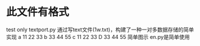 # 此文件有格式
test only
textport.py
通过写text文件(1w.txt)，构建了一种一对多数据存储的简单实现
            a        11
                     22
                     33
            b        33
                     44
                     55
            c        11
                     22
                     33
            D        33
                     44
                     55
简单图示
en.py是简单使用
